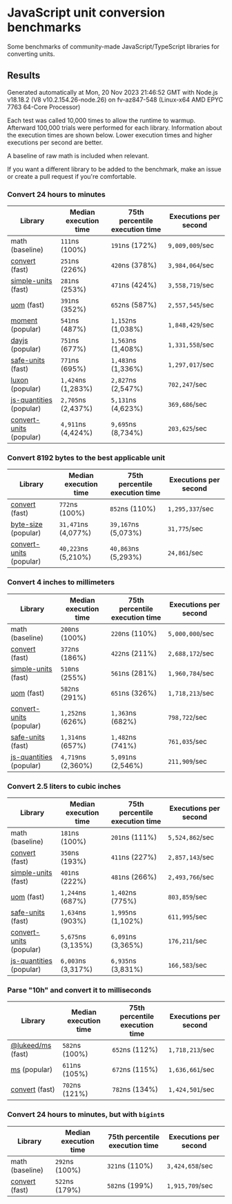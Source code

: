 # JavaScript unit conversion benchmarks

Some benchmarks of community-made JavaScript/TypeScript libraries for converting units.

## Results

<!-- beginblock(results) -->

Generated automatically at Mon, 20 Nov 2023 21:46:52 GMT with Node.js v18.18.2 (V8 v10.2.154.26-node.26) on fv-az847-548 (Linux-x64 AMD EPYC 7763 64-Core Processor)

Each test was called 10,000 times to allow the runtime to warmup.
Afterward 100,000 trials were performed for each library.
Information about the execution times are shown below.
Lower execution times and higher executions per second are better.

A baseline of raw math is included when relevant.

If you want a different library to be added to the benchmark, make an issue or create a pull request if you're comfortable.

### Convert 24 hours to minutes

| Library                                                            | Median execution time | 75th percentile execution time | Executions per second |
| ------------------------------------------------------------------ | --------------------- | ------------------------------ | --------------------- |
| math (baseline)                                                    | `111`ns (100%)        | `191`ns (172%)                 | `9,009,009`/sec       |
| [convert](https://npmjs.com/package/convert) (fast)                | `251`ns (226%)        | `420`ns (378%)                 | `3,984,064`/sec       |
| [simple-units](https://npmjs.com/package/simple-units) (fast)      | `281`ns (253%)        | `471`ns (424%)                 | `3,558,719`/sec       |
| [uom](https://npmjs.com/package/uom) (fast)                        | `391`ns (352%)        | `652`ns (587%)                 | `2,557,545`/sec       |
| [moment](https://npmjs.com/package/moment) (popular)               | `541`ns (487%)        | `1,152`ns (1,038%)             | `1,848,429`/sec       |
| [dayjs](https://npmjs.com/package/dayjs) (popular)                 | `751`ns (677%)        | `1,563`ns (1,408%)             | `1,331,558`/sec       |
| [safe-units](https://npmjs.com/package/safe-units) (fast)          | `771`ns (695%)        | `1,483`ns (1,336%)             | `1,297,017`/sec       |
| [luxon](https://npmjs.com/package/luxon) (popular)                 | `1,424`ns (1,283%)    | `2,827`ns (2,547%)             | `702,247`/sec         |
| [js-quantities](https://npmjs.com/package/js-quantities) (popular) | `2,705`ns (2,437%)    | `5,131`ns (4,623%)             | `369,686`/sec         |
| [convert-units](https://npmjs.com/package/convert-units) (popular) | `4,911`ns (4,424%)    | `9,695`ns (8,734%)             | `203,625`/sec         |

### Convert 8192 bytes to the best applicable unit

| Library                                                            | Median execution time | 75th percentile execution time | Executions per second |
| ------------------------------------------------------------------ | --------------------- | ------------------------------ | --------------------- |
| [convert](https://npmjs.com/package/convert) (fast)                | `772`ns (100%)        | `852`ns (110%)                 | `1,295,337`/sec       |
| [byte-size](https://npmjs.com/package/byte-size) (popular)         | `31,471`ns (4,077%)   | `39,167`ns (5,073%)            | `31,775`/sec          |
| [convert-units](https://npmjs.com/package/convert-units) (popular) | `40,223`ns (5,210%)   | `40,863`ns (5,293%)            | `24,861`/sec          |

### Convert 4 inches to millimeters

| Library                                                            | Median execution time | 75th percentile execution time | Executions per second |
| ------------------------------------------------------------------ | --------------------- | ------------------------------ | --------------------- |
| math (baseline)                                                    | `200`ns (100%)        | `220`ns (110%)                 | `5,000,000`/sec       |
| [convert](https://npmjs.com/package/convert) (fast)                | `372`ns (186%)        | `422`ns (211%)                 | `2,688,172`/sec       |
| [simple-units](https://npmjs.com/package/simple-units) (fast)      | `510`ns (255%)        | `561`ns (281%)                 | `1,960,784`/sec       |
| [uom](https://npmjs.com/package/uom) (fast)                        | `582`ns (291%)        | `651`ns (326%)                 | `1,718,213`/sec       |
| [convert-units](https://npmjs.com/package/convert-units) (popular) | `1,252`ns (626%)      | `1,363`ns (682%)               | `798,722`/sec         |
| [safe-units](https://npmjs.com/package/safe-units) (fast)          | `1,314`ns (657%)      | `1,482`ns (741%)               | `761,035`/sec         |
| [js-quantities](https://npmjs.com/package/js-quantities) (popular) | `4,719`ns (2,360%)    | `5,091`ns (2,546%)             | `211,909`/sec         |

### Convert 2.5 liters to cubic inches

| Library                                                            | Median execution time | 75th percentile execution time | Executions per second |
| ------------------------------------------------------------------ | --------------------- | ------------------------------ | --------------------- |
| math (baseline)                                                    | `181`ns (100%)        | `201`ns (111%)                 | `5,524,862`/sec       |
| [convert](https://npmjs.com/package/convert) (fast)                | `350`ns (193%)        | `411`ns (227%)                 | `2,857,143`/sec       |
| [simple-units](https://npmjs.com/package/simple-units) (fast)      | `401`ns (222%)        | `481`ns (266%)                 | `2,493,766`/sec       |
| [uom](https://npmjs.com/package/uom) (fast)                        | `1,244`ns (687%)      | `1,402`ns (775%)               | `803,859`/sec         |
| [safe-units](https://npmjs.com/package/safe-units) (fast)          | `1,634`ns (903%)      | `1,995`ns (1,102%)             | `611,995`/sec         |
| [convert-units](https://npmjs.com/package/convert-units) (popular) | `5,675`ns (3,135%)    | `6,091`ns (3,365%)             | `176,211`/sec         |
| [js-quantities](https://npmjs.com/package/js-quantities) (popular) | `6,003`ns (3,317%)    | `6,935`ns (3,831%)             | `166,583`/sec         |

### Parse "10h" and convert it to milliseconds

| Library                                                   | Median execution time | 75th percentile execution time | Executions per second |
| --------------------------------------------------------- | --------------------- | ------------------------------ | --------------------- |
| [@lukeed/ms](https://npmjs.com/package/@lukeed/ms) (fast) | `582`ns (100%)        | `652`ns (112%)                 | `1,718,213`/sec       |
| [ms](https://npmjs.com/package/ms) (popular)              | `611`ns (105%)        | `672`ns (115%)                 | `1,636,661`/sec       |
| [convert](https://npmjs.com/package/convert) (fast)       | `702`ns (121%)        | `782`ns (134%)                 | `1,424,501`/sec       |

### Convert 24 hours to minutes, but with `bigint`s

| Library                                             | Median execution time | 75th percentile execution time | Executions per second |
| --------------------------------------------------- | --------------------- | ------------------------------ | --------------------- |
| math (baseline)                                     | `292`ns (100%)        | `321`ns (110%)                 | `3,424,658`/sec       |
| [convert](https://npmjs.com/package/convert) (fast) | `522`ns (179%)        | `582`ns (199%)                 | `1,915,709`/sec       |

<!-- endblock(results) -->
